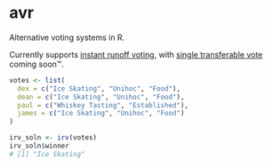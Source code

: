 # avr
Alternative voting systems in R. 

Currently supports [instant runoff voting](https://en.wikipedia.org/wiki/Instant-runoff_voting), with [single transferable vote](https://en.wikipedia.org/wiki/Single_transferable_vote) coming soon™.

```R
votes <- list(
  dex = c("Ice Skating", "Unihoc", "Food"),
  dean = c("Ice Skating", "Unihoc", "Food"),
  paul = c("Whiskey Tasting", "Established"),
  james = c("Ice Skating", "Unihoc", "Food")
)

irv_soln <- irv(votes)
irv_soln$winner
# [1] "Ice Skating"
```
